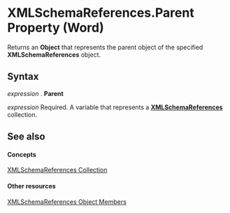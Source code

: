
# XMLSchemaReferences.Parent Property (Word)

Returns an  **Object** that represents the parent object of the specified **XMLSchemaReferences** object.


## Syntax

 _expression_ . **Parent**

 _expression_ Required. A variable that represents a **[XMLSchemaReferences](56bef973-805c-c77a-6d2a-54a39fbd1206.md)** collection.


## See also


#### Concepts


[XMLSchemaReferences Collection](56bef973-805c-c77a-6d2a-54a39fbd1206.md)
#### Other resources


[XMLSchemaReferences Object Members](54dc0cdf-b3fc-792b-fc52-3045b0a301b0.md)
